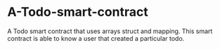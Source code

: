 # A-Todo-smart-contract
A Todo smart contract that uses arrays struct and mapping. This smart contract is able to know a user that created a particular todo.
